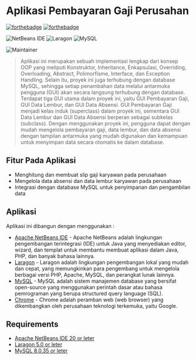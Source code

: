 # Aplikasi Pembayaran Gaji Perusahan

[![forthebadge](https://forthebadge.com/images/badges/made-with-java.svg)](https://forthebadge.com) [![forthebadge](https://forthebadge.com/images/badges/built-with-love.svg)](https://forthebadge.com)


![NetBeans IDE](https://img.shields.io/badge/NetBeansIDE-1B6AC6.svg?style=for-the-badge&logo=apache-netbeans-ide&logoColor=white) ![Laragon](https://img.shields.io/badge/Laragon-0E83CD?style=for-the-badge&logo=Laragon&logoColor=white) ![MySQL](https://img.shields.io/badge/MySQL-005C84?style=for-the-badge&logo=mysql&logoColor=white)

![Maintainer](https://img.shields.io/badge/maintainer-MohammadJoenathan-blue)
> Aplikasi ini merupakan sebuah implementasi lengkap dari konsep OOP yang meliputi Konstruktor, Inheritance, Enkapsulasi, Overriding, Overloading, Abstract, Polimorfisme, Interface, dan Exception Handling. Selain itu, proyek ini juga terhubung dengan database MySQL, sehingga setiap penambahan data melalui antarmuka pengguna (GUI) akan secara langsung terhubung dengan database. Terdapat tiga GUI utama dalam proyek ini, yaitu GUI Pembayaran Gaji, GUI Data Lembur, dan GUI Data Absensi. GUI Pembayaran Gaji menjadi kelas induk (superclass) dalam proyek ini, sementara GUI Data Lembur dan GUI Data Absensi berperan sebagai subkelas (subclass). Dengan menggunakan proyek ini, pengguna dapat dengan mudah mengelola pembayaran gaji, data lembur, dan data absensi dengan tampilan antarmuka yang mudah digunakan dan kemampuan untuk menyimpan data secara otomatis ke dalam database.

## Fitur Pada Aplikasi

- Menghitung dan membuat slip gaji karyawan pada perusahaan
- Mengelola data absensi dan data lembur karyawan pada perusahaan
- Integrasi dengan database MySQL untuk penyimpanan dan pengambilan data

## Aplikasi

Aplikasi ini dibangun dengan menggunakan :

- [Apache NetBeans IDE](https://netbeans.apache.org/front/main/) - Apache NetBeans adalah lingkungan pengembangan terintegrasi (IDE) untuk Java yang menyediakan editor, wizard, dan templat untuk membantu membuat aplikasi dalam Java, PHP, dan banyak bahasa lainnya.
- [Laragon](https://laragon.org/index.html) - Laragon adalah lingkungan pengembangan lokal yang mudah dan cepat, yang memungkinkan para pengembang untuk mengelola berbagai versi PHP, Apache, MySQL, dan perangkat lunak lainnya. 
- [MySQL](https://www.mysql.com/) - MySQL adalah sistem manajemen database yang bersifat open-source yang menggunakan perintah dasar atau bahasa pemrograman yang berupa structured query language (SQL).
- [Chrome](https://www.google.com/intl/id/chrome/) - Chrome adalah peramban web (web browser) yang dikembangkan oleh perusahaan teknologi terkemuka, yaitu Google.

## Requirements

- [Apache NetBeans IDE 20 or leter](https://netbeans.apache.org/front/main/download/index.html)
- [Laragon 5.0 or leter](https://laragon.org/download/index.html)
- [MySQL 8.0.35 or leter](https://dev.mysql.com/downloads/installer/) 
